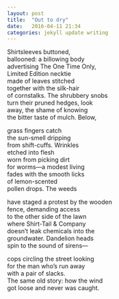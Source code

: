 ```yaml
---
layout: post
title:  "Out to dry"
date:   2016-04-11 21:34
categories: jekyll update writing
---
```

Shirtsleeves buttoned,  
ballooned: a billowing body  
advertising The One Time Only,  
Limited Edition necktie  
made of leaves stitched  
together with the silk-hair  
of cornstalks. The shrubbery snobs  
turn their pruned hedges, look  
away, the shame of knowing  
the bitter taste of mulch. Below,  

grass fingers catch  
the sun-smell dripping  
from shift-cuffs. Wrinkles  
etched into flesh  
worn from picking dirt  
for worms—a modest living  
fades with the smooth licks  
of lemon-scented  
pollen drops. The weeds  

have staged a protest by the wooden  
fence, demanding access  
to the other side of the lawn  
where Shirt-Tail & Company  
doesn’t leak chemicals into the  
groundwater. Dandelion heads  
spin to the sound of sirens—  

cops circling the street looking  
for the man who’s run away  
with a pair of slacks.  
The same old story: how the wind  
got loose and never was caught.  